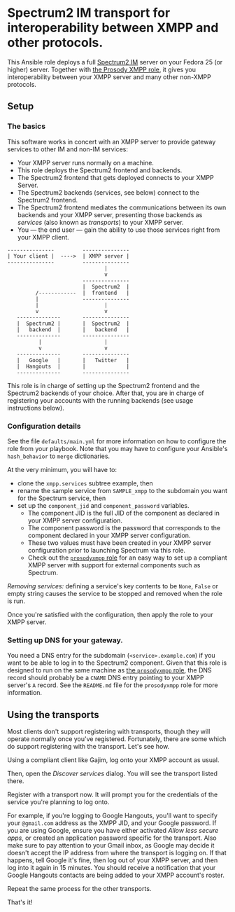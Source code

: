 # Spectrum2 IM transport for interoperability between XMPP and other protocols.

This Ansible role deploys a full [Spectrum2 IM](http://spectrum.im/) server on
your Fedora 25 (or higher) server.  Together with
[the Prosody XMPP role](../prosodyxmpp/), it gives you interoperability
between your XMPP server and many other non-XMPP protocols.

## Setup

### The basics

This software works in concert with an XMPP server to provide gateway services
to other IM and non-IM services:

* Your XMPP server runs normally on a machine.
* This role deploys the Spectrum2 frontend and backends.
* The Spectrum2 frontend that gets deployed connects
  to your XMPP Server.
* The Spectrum2 backends (services, see below) connect to
  the Spectrum2 frontend.
* The Spectrum2 frontend mediates the communications between its
  own backends and your XMPP server, presenting those backends as
  *services* (also known as *transports*) to your XMPP server.
* You — the end user — gain the ability to use those services
  right from your XMPP client.

```
---------------         ---------------
| Your client |  ---->  | XMPP server |
---------------         ---------------
                               |
                               v
                        ---------------
                        |  Spectrum2  |
         /------------  |  frontend   |
         |              ---------------
         |                     |
         v                     v
   --------------       ---------------
   |  Spectrum2 |       |  Spectrum2  |
   |   backend  |       |   backend   |
   --------------       ---------------
          |                    |
          v                    v
   --------------       ---------------
   |   Google   |       |   Twitter   |
   |  Hangouts  |       |             |
   --------------       ---------------
```

This role is in charge of setting up the Spectrum2 frontend and the Spectrum2
backends of your choice.  After that, you are in charge of registering your
accounts with the running backends (see usage instructions below).

### Configuration details

See the file `defaults/main.yml` for more information on how to configure the
role from your playbook.  Note that you may have to configure your Ansible's
`hash_behavior` to `merge` dictionaries.

At the very minimum, you will have to:

* clone the `xmpp.services` subtree example, then
* rename the sample service from `SAMPLE_xmpp` to the subdomain you want for
  the Spectrum service, then
* set up the `component_jid` and `component_password` variables.
  * The component JID is the full JID of the component as declared in your
    XMPP server configuration.
  * The component password is the password that corresponds to the component
    declared in your XMPP server configuration.
  * These two values must have been created in your XMPP server configuration
    prior to launching Spectrum via this role.
  * Check out the [`prosodyxmpp` role](../prosodyxmpp/) for an easy way to set
    up a compliant XMPP server with support for external components such as
    Spectrum. 

*Removing services:* defining a service's key contents to be `None`,
`False` or empty string causes the service to be stopped and removed
when the role is run.

Once you're satisfied with the configuration, then apply the role to
your XMPP server.

### Setting up DNS for your gateway.

You need a DNS entry for the subdomain (`<service>.example.com`) if you
want to be able to log in to the Spectrum2 component.  Given that this role
is designed to run on the same machine as [the `prosodyxmpp`
role](../prosodyxmpp/), the DNS record should probably be a `CNAME` DNS entry pointing to your
XMPP server's `A` record.  See the `README.md` file for the `prosodyxmpp`
role for more information.

## Using the transports

Most clients don't support registering with transports, though they will
operate normally once you've registered.  Fortunately, there are some
which do support registering with the transport.  Let's see how.

Using a compliant client like Gajim, log onto your XMPP account as usual.

Then, open the *Discover services* dialog.  You will see the transport listed
there.

Register with a transport now.  It will prompt you for the credentials of
the service you're planning to log onto.

For example, if you're logging to Google Hangouts, you'll want to specify
your `@gmail.com` address as the XMPP JID, and your Google password.
If you are using Google, ensure you have either activated
*Allow less secure apps*, or created an application password specific
for the transport.  Also make sure to pay attention to your Gmail inbox,
as Google may decide it doesn't accept the IP address from where the
transport is logging on.  If that happens, tell Google it's fine, then
log out of your XMPP server, and then log into it again in 15 minutes.
You should receive a notification that your Google Hangouts contacts
are being added to your XMPP account's roster.

Repeat the same process for the other transports.

That's it!
